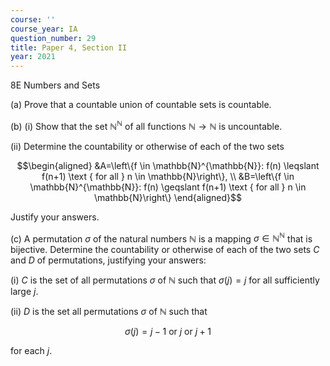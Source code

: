 ```yaml
---
course: ''
course_year: IA
question_number: 29
title: Paper 4, Section II
year: 2021
---
```



8E Numbers and Sets

(a) Prove that a countable union of countable sets is countable.

(b) (i) Show that the set $\mathbb{N}^{\mathbb{N}}$ of all functions $\mathbb{N} \rightarrow \mathbb{N}$ is uncountable.

(ii) Determine the countability or otherwise of each of the two sets

$$\begin{aligned}
&A=\left\{f \in \mathbb{N}^{\mathbb{N}}: f(n) \leqslant f(n+1) \text { for all } n \in \mathbb{N}\right\}, \\
&B=\left\{f \in \mathbb{N}^{\mathbb{N}}: f(n) \geqslant f(n+1) \text { for all } n \in \mathbb{N}\right\}
\end{aligned}$$

Justify your answers.

(c) A permutation $\sigma$ of the natural numbers $\mathbb{N}$ is a mapping $\sigma \in \mathbb{N}^{\mathbb{N}}$ that is bijective. Determine the countability or otherwise of each of the two sets $C$ and $D$ of permutations, justifying your answers:

(i) $C$ is the set of all permutations $\sigma$ of $\mathbb{N}$ such that $\sigma(j)=j$ for all sufficiently large $j$.

(ii) $D$ is the set all permutations $\sigma$ of $\mathbb{N}$ such that

$$\sigma(j)=j-1 \text { or } j \text { or } j+1$$

for each $j$.